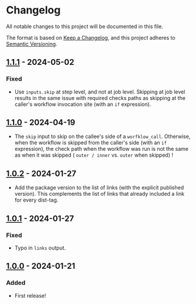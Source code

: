 # Changelog

All notable changes to this project will be documented in this file.

The format is based on [Keep a Changelog](https://keepachangelog.com/en/1.1.0/),
and this project adheres to [Semantic Versioning](https://semver.org/spec/v2.0.0.html).

## [1.1.1] - 2024-05-02

### Fixed

- Use `inputs.skip` at step level, and not at job level. Skipping at job level results in the same issue with
  required checks paths as skipping at the caller's workflow invocation site (with an `if` expression).

## [1.1.0] - 2024-04-19

- The `skip` input to skip on the callee's side of a `worfklow_call`. Otherwise, when the workflow is skipped from
  the caller's side (with an `if` expression), the check path when the workflow was run is not the same as when
  it was skipped ( `outer / inner` vs. `outer` when skipped) !

## [1.0.2] - 2024-01-27

- Add the package version to the list of links (with the explicit published version). This complements the list
of links that already included a link for every dist-tag.

## [1.0.1] - 2024-01-27

### Fixed

- Typo in `links` output.

## [1.0.0] - 2024-01-21

### Added

- First release!

[1.1.1]: https://github.com/infrastructure-blocks/npm-publish-prerelease-workflow/compare/v1.1.0...v1.1.1
[1.1.0]: https://github.com/infrastructure-blocks/npm-publish-prerelease-workflow/compare/v1.0.2...v1.1.0
[1.0.2]: https://github.com/infrastructure-blocks/npm-publish-prerelease-workflow/compare/v1.0.1...v1.0.2
[1.0.1]: https://github.com/infrastructure-blocks/npm-publish-prerelease-workflow/compare/v1.0.0...v1.0.1
[1.0.0]: https://github.com/infrastructure-blocks/npm-publish-prerelease-workflow/releases/tag/v1.0.0
